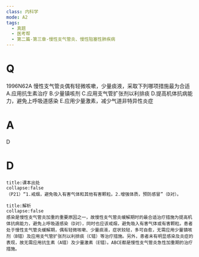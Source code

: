 ```yaml
---
class: 内科学
mode: A2
tags:
  - 真题
  - 医考帮
  - 第二篇-第三章-慢性支气管炎、慢性阻塞性肺疾病
---
```


# Q
1996N62A 慢性支气管炎偶有轻微咳嗽，少量痰液，采取下列哪项措施最为合适
A.应用抗生素治疗
B.少量镇咳剂
C.应用支气管扩张剂以利排痰
D.提高机体抗病能力，避免上呼吸道感染
E.应用少量激素，减少气道非特异性炎症

# A
D
# D
```ad-note
title:课本出处
collapse:false
（P21）“1.戒烟，避免吸入有害气体和其他有害颗粒。2.增强体质，预防感冒”（D对）。
```

```ad-summary
title:解析
collapse:false
感染是慢性支气管炎加重的重要原因之一，故慢性支气管炎缓解期时的最合适治疗措施为提高机体抗病能力，避免上呼吸道感染（D对），同时也应该戒烟，避免吸入有害气体或有害颗粒。患者处于慢性支气管炎缓解期，偶有轻微咳嗽、少量痰液，症状较轻，多可自愈，无需应用少量镇咳剂（B错）及应用支气管扩张剂以利排痰（C错）等治疗措施。另外，患者未有明显感染及炎症的表现，故无需应用抗生素（A错）及少量激素（E错）。ABCE都是慢性支气管炎急性加重期的治疗措施。
```

